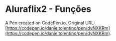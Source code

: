 # Aluraflix2 - Funções

A Pen created on CodePen.io. Original URL: [https://codepen.io/danieltolentino/pen/dyNXKRm](https://codepen.io/danieltolentino/pen/dyNXKRm).


